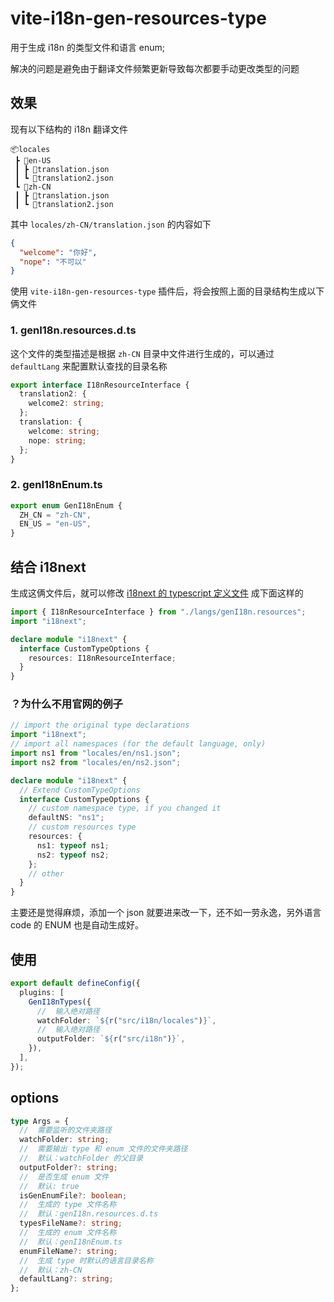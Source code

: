 # vite-i18n-gen-resources-type

用于生成 i18n 的类型文件和语言 enum;

解决的问题是避免由于翻译文件频繁更新导致每次都要手动更改类型的问题

## 效果

现有以下结构的 i18n 翻译文件

```text
📦locales
 ┣ 📂en-US
 ┃ ┣ 📜translation.json
 ┃ ┗ 📜translation2.json
 ┗ 📂zh-CN
 ┃ ┣ 📜translation.json
 ┃ ┗ 📜translation2.json
```

其中 `locales/zh-CN/translation.json` 的内容如下

```json
{
  "welcome": "你好",
  "nope": "不可以"
}
```

使用 `vite-i18n-gen-resources-type` 插件后，将会按照上面的目录结构生成以下俩文件

### 1. genI18n.resources.d.ts

这个文件的类型描述是根据 `zh-CN` 目录中文件进行生成的，可以通过 `defaultLang` 来配置默认查找的目录名称

```typescript
export interface I18nResourceInterface {
  translation2: {
    welcome2: string;
  };
  translation: {
    welcome: string;
    nope: string;
  };
}
```

### 2. genI18nEnum.ts

```typescript
export enum GenI18nEnum {
  ZH_CN = "zh-CN",
  EN_US = "en-US",
}
```

## 结合 i18next

生成这俩文件后，就可以修改 [i18next 的 typescript 定义文件](https://www.i18next.com/overview/typescript#create-a-declaration-file) 成下面这样的

```typescript
import { I18nResourceInterface } from "./langs/genI18n.resources";
import "i18next";

declare module "i18next" {
  interface CustomTypeOptions {
    resources: I18nResourceInterface;
  }
}
```

### ？为什么不用官网的例子

```typescript
// import the original type declarations
import "i18next";
// import all namespaces (for the default language, only)
import ns1 from "locales/en/ns1.json";
import ns2 from "locales/en/ns2.json";

declare module "i18next" {
  // Extend CustomTypeOptions
  interface CustomTypeOptions {
    // custom namespace type, if you changed it
    defaultNS: "ns1";
    // custom resources type
    resources: {
      ns1: typeof ns1;
      ns2: typeof ns2;
    };
    // other
  }
}
```

主要还是觉得麻烦，添加一个 json 就要进来改一下，还不如一劳永逸，另外语言 code 的 ENUM 也是自动生成好。

## 使用

```typescript
export default defineConfig({
  plugins: [
    GenI18nTypes({
      //  输入绝对路径
      watchFolder: `${r("src/i18n/locales")}`,
      //  输入绝对路径
      outputFolder: `${r("src/i18n")}`,
    }),
  ],
});
```

## options

```typescript
type Args = {
  //  需要监听的文件夹路径
  watchFolder: string;
  //  需要输出 type 和 enum 文件的文件夹路径
  //  默认：watchFolder 的父目录
  outputFolder?: string;
  //  是否生成 enum 文件
  //  默认: true
  isGenEnumFile?: boolean;
  //  生成的 type 文件名称
  //  默认：genI18n.resources.d.ts
  typesFileName?: string;
  //  生成的 enum 文件名称
  //  默认：genI18nEnum.ts
  enumFileName?: string;
  //  生成 type 时默认的语言目录名称
  //  默认：zh-CN
  defaultLang?: string;
};
```
